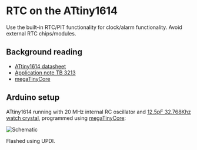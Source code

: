 # RTC on the ATtiny1614

Use the built-in RTC/PIT functionality for clock/alarm functionality. Avoid external RTC chips/modules.

## Background reading

* [ATtiny1614 datasheet](https://ww1.microchip.com/downloads/en/DeviceDoc/ATtiny1614-16-17-DataSheet-DS40002204A.pdf)
* [Application note TB 3213](https://www.microchip.com/wwwappnotes/appnotes.aspx?appnote=en609105)
* [megaTinyCore](https://github.com/SpenceKonde/megaTinyCore)

## Arduino setup

ATtiny1614 running with 20 MHz internal RC oscillator and [12.5pF 32.768Khz watch crystal](http://www.farnell.com/datasheets/1883667.pdf), programmed using [megaTinyCore](https://github.com/SpenceKonde/megaTinyCore):

![Schematic](https://user-images.githubusercontent.com/534681/107887522-a0980d00-6efe-11eb-9ff9-68b01d6c64d1.png)

Flashed using UPDI.
